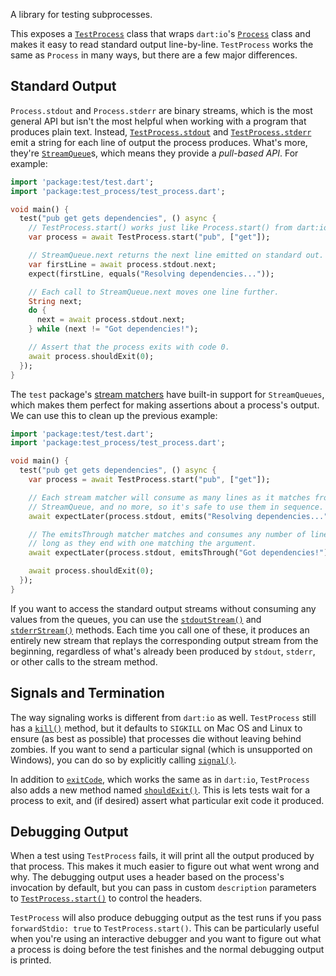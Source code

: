 A library for testing subprocesses.

This exposes a [`TestProcess`][TestProcess] class that wraps `dart:io`'s
[`Process`][Process] class and makes it easy to read standard output
line-by-line. `TestProcess` works the same as `Process` in many ways, but there
are a few major differences.

[TestProcess]: https://www.dartdocs.org/documentation/test_process/latest/test_process/TestProcess-class.html
[Process]: https://api.dartlang.org/stable/latest/dart-io/Process-class.html

## Standard Output

`Process.stdout` and `Process.stderr` are binary streams, which is the most
general API but isn't the most helpful when working with a program that produces
plain text. Instead, [`TestProcess.stdout`][stdout] and
[`TestProcess.stderr`][stderr] emit a string for each line of output the process
produces. What's more, they're [`StreamQueue`][StreamQueue]s, which means
they provide a *pull-based API*. For example:

[stdout]: https://www.dartdocs.org/documentation/test_process/latest/test_process/TestProcess/stdout.html
[stderr]: https://www.dartdocs.org/documentation/test_process/latest/test_process/TestProcess/stderr.html
[StreamQueue]: https://www.dartdocs.org/documentation/async/latest/async/StreamQueue-class.html

```dart
import 'package:test/test.dart';
import 'package:test_process/test_process.dart';

void main() {
  test("pub get gets dependencies", () async {
    // TestProcess.start() works just like Process.start() from dart:io.
    var process = await TestProcess.start("pub", ["get"]);

    // StreamQueue.next returns the next line emitted on standard out.
    var firstLine = await process.stdout.next;
    expect(firstLine, equals("Resolving dependencies..."));

    // Each call to StreamQueue.next moves one line further.
    String next;
    do {
      next = await process.stdout.next;
    } while (next != "Got dependencies!");

    // Assert that the process exits with code 0.
    await process.shouldExit(0);
  });
}
```

The `test` package's [stream matchers][] have built-in support for
`StreamQueues`, which makes them perfect for making assertions about a process's
output. We can use this to clean up the previous example:

[stream matchers]: https://github.com/dart-lang/test#stream-matchers

```dart
import 'package:test/test.dart';
import 'package:test_process/test_process.dart';

void main() {
  test("pub get gets dependencies", () async {
    var process = await TestProcess.start("pub", ["get"]);

    // Each stream matcher will consume as many lines as it matches from a
    // StreamQueue, and no more, so it's safe to use them in sequence.
    await expectLater(process.stdout, emits("Resolving dependencies..."));

    // The emitsThrough matcher matches and consumes any number of lines, as
    // long as they end with one matching the argument.
    await expectLater(process.stdout, emitsThrough("Got dependencies!"));

    await process.shouldExit(0);
  });
}
```

If you want to access the standard output streams without consuming any values
from the queues, you can use the [`stdoutStream()`][stdoutStream] and
[`stderrStream()`][stderrStream] methods. Each time you call one of these, it
produces an entirely new stream that replays the corresponding output stream
from the beginning, regardless of what's already been produced by `stdout`,
`stderr`, or other calls to the stream method.

[stdoutStream]: https://www.dartdocs.org/documentation/test_process/latest/test_process/TestProcess/stdoutStream.html
[stderrStream]: https://www.dartdocs.org/documentation/test_process/latest/test_process/TestProcess/stderrStream.html

## Signals and Termination

The way signaling works is different from `dart:io` as well. `TestProcess` still
has a [`kill()`][kill] method, but it defaults to `SIGKILL` on Mac OS and Linux
to ensure (as best as possible) that processes die without leaving behind
zombies. If you want to send a particular signal (which is unsupported on
Windows), you can do so by explicitly calling [`signal()`][signal].

[kill]: https://www.dartdocs.org/documentation/test_process/latest/test_process/TestProcess/kill.html
[signal]: https://www.dartdocs.org/documentation/test_process/latest/test_process/TestProcess/signal.html

In addition to [`exitCode`][exitCode], which works the same as in `dart:io`,
`TestProcess` also adds a new method named [`shouldExit()`][shouldExit]. This is
lets tests wait for a process to exit, and (if desired) assert what particular
exit code it produced.

[exitCode]: https://www.dartdocs.org/documentation/test_process/latest/test_process/TestProcess/exitCode.html
[shouldExit]: https://www.dartdocs.org/documentation/test_process/latest/test_process/TestProcess/shouldExit.html

## Debugging Output

When a test using `TestProcess` fails, it will print all the output produced by
that process. This makes it much easier to figure out what went wrong and why.
The debugging output uses a header based on the process's invocation by
default, but you can pass in custom `description` parameters to
[`TestProcess.start()`][start] to control the headers.

[start]: https://www.dartdocs.org/documentation/test_process/latest/test_process/TestProcess/start.html

`TestProcess` will also produce debugging output as the test runs if you pass
`forwardStdio: true` to `TestProcess.start()`. This can be particularly useful
when you're using an interactive debugger and you want to figure out what a
process is doing before the test finishes and the normal debugging output is
printed.
